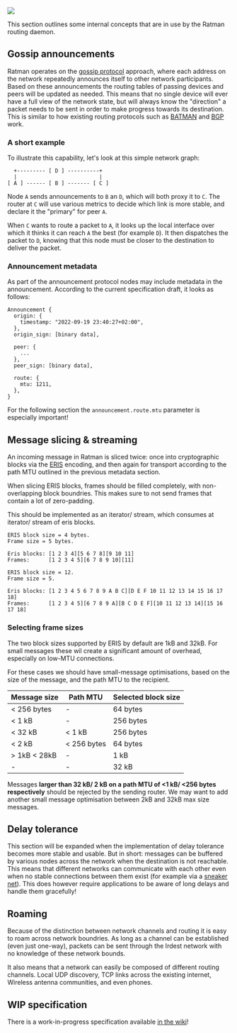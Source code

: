 ![](../../assets/ratman-banner.png)

This section outlines some internal concepts that are in use by the
Ratman routing daemon.


## Gossip announcements

Ratman operates on the [gossip protocol] approach, where each address
on the network repeatedly announces itself to other network
participants.  Based on these announcements the routing tables of
passing devices and peers will be updated as needed.  This means that
no single device will ever have a full view of the network state, but
will always know the "direction" a packet needs to be sent in order to
make progress towards its destination.  This is similar to how
existing routing protocols such as [BATMAN] and [BGP] work.

[gossip protocol]: https://en.wikipedia.org/wiki/Gossip_protocol
[BATMAN]: https://en.wikipedia.org/wiki/B.A.T.M.A.N.
[BGP]: https://en.wikipedia.org/wiki/Border_Gateway_Protocol


### A short example

To illustrate this capability, let's look at this simple network graph:

```
  +--------- [ D ] ----------+
  |                          |
[ A ] ------ [ B ] ------- [ C ]
```

Node `A` sends announcements to `B` an `D`, which will both proxy it
to `C`. The router at `C` will use various metrics to decide which
link is more stable, and declare it the "primary" for peer `A`.

When `C` wants to route a packet to `A`, it looks up the local
interface over which it thinks it can reach `A` the best (for example
`D`). It then dispatches the packet to `D`, knowing that this node
must be closer to the destination to deliver the packet.


### Announcement metadata

As part of the announcement protocol nodes may include metadata in the
announcement.  According to the current specification draft, it looks
as follows:

```
Announcement {
  origin: {
    timestamp: "2022-09-19 23:40:27+02:00",
  },
  origin_sign: [binary data],
  
  peer: {
    ...
  },
  peer_sign: [binary data],
  
  route: {
    mtu: 1211,
  },
}
```

For the following section the `announcement.route.mtu` parameter is
especially important!


## Message slicing & streaming

An incoming message in Ratman is sliced twice: once into cryptographic
blocks via the [ERIS](https://inqlab.net/projects/eris/) encoding, and
then again for transport according to the path MTU outlined in the
previous metadata section.

When slicing ERIS blocks, frames should be filled completely, with
non-overlapping block boundries.  This makes sure to not send frames
that contain a lot of zero-padding.

This should be implemented as an iterator/ stream, which consumes at
iterator/ stream of eris blocks.


```
ERIS block size = 4 bytes.
Frame size = 5 bytes.

Eris blocks: [1 2 3 4][5 6 7 8][9 10 11]
Frames:      [1 2 3 4 5][6 7 8 9 10][11]
```

```
ERIS block size = 12.
Frame size = 5.

Eris blocks: [1 2 3 4 5 6 7 8 9 A B C][D E F 10 11 12 13 14 15 16 17 18]
Frames:      [1 2 3 4 5][6 7 8 9 A][B C D E F][10 11 12 13 14][15 16 17 18]
```


### Selecting frame sizes

The two block sizes supported by ERIS by default are 1kB and 32kB.
For small messages these wil create a significant amount of overhead,
especially on low-MTU connections.

For these cases we should have small-message optimisations, based on
the size of the message, and the path MTU to the recipient.

| Message size | Path MTU    | Selected block size |
|--------------|-------------|---------------------|
| < 256 bytes  | -           | 64 bytes            |
| < 1 kB       | -           | 256 bytes           |
| < 32 kB      | < 1 kB      | 256 bytes           |
| < 2 kB       | < 256 bytes | 64 bytes            |
| > 1kB < 28kB | -           | 1 kB                |
| -            | -           | 32 kB               |

Messages **larger than 32 kB/ 2 kB on a path MTU of <1 kB/ <256 bytes
respectively** should be rejected by the sending router. We may want
to add another small message optimisation between 2kB and 32kB max
size messages.


## Delay tolerance

This section will be expanded when the implementation of delay
tolerance becomes more stable and usable.  But in short: messages can
be buffered by various nodes across the network when the destination
is not reachable.  This means that different networks can communicate
with each other even when no stable connections between them exist
(for example via a [sneaker net]).  This does however require
applications to be aware of long delays and handle them gracefully!

[sneaker net]: https://en.wikipedia.org/wiki/Sneakernet


## Roaming

Because of the distinction between network channels and routing it is
easy to roam across network boundries.  As long as a channel can be
established (even just one-way), packets can be sent through the
Irdest network with no knowledge of these network bounds.

It also means that a network can easily be composed of different
routing channels.  Local UDP discovery, TCP links across the existing
internet, Wireless antenna communities, and even phones.


## WIP specification

There is a work-in-progress specification available [in the
wiki](https://hedgedoc.irde.st/X2JBI2rrQ8Oh9Q4yEO7sTQ)!

